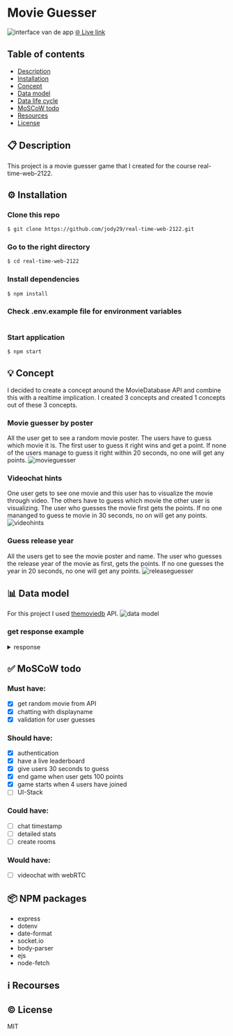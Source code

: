 # Movie Guesser

![interface van de app](https://user-images.githubusercontent.com/66092262/167162281-c84710a0-4490-4fa8-9707-a8bdc0a00040.png)
[🌐 Live link]()

## Table of contents
* [Description]()
* [Installation]()
* [Concept]()
* [Data model]()
* [Data life cycle]()
* [MoSCoW todo]()
* [Resources]()
* [License]()

## 📋 Description
This project is a movie guesser game that I created for the course real-time-web-2122.

## ⚙️ Installation
### Clone this repo
```bash
$ git clone https://github.com/jody29/real-time-web-2122.git
```
### Go to the right directory
```bash
$ cd real-time-web-2122
```
### Install dependencies
```bash
$ npm install
```
### Check .env.example file for environment variables
```bash
```
### Start application
```bash
$ npm start
```

## 💡 Concept
I decided to create a concept around the MovieDatabase API and combine this with a realtime implication. I created 3 concepts and created 1 concepts out of these 3 concepts.

### Movie guesser by poster
All the user get to see a random movie poster. The users have to guess which movie it is. The first user to guess it right wins and get a point. If none of the users manage to guess it right within 20 seconds, no one will get any points.
![movieguesser](https://user-images.githubusercontent.com/66092262/165304327-a0efa1e9-28b8-420e-86ac-29517ad67d9f.png)

### Videochat hints
One user gets to see one movie and this user has to visualize the movie through video. The others have to guess which movie the other user is visualizing. The user who guesses the movie first gets the points. If no one mananged to guess te movie in 30 seconds, no on will get any points.
![videohints](https://user-images.githubusercontent.com/66092262/165304702-0971df2c-3b88-4a2b-9a91-48635f48ebb5.png)

### Guess release year
All the users get to see the movie poster and name. The user who guesses the release year of the movie as first, gets the points. If no one guesses the year in 20 seconds, no one will get any points.
![releaseguesser](https://user-images.githubusercontent.com/66092262/165304968-737c12d7-d6ad-4a9f-b656-1e8a267e3a36.png)

## 📊 Data model
For this project I used [themoviedb](https://developers.themoviedb.org/3/getting-started/introduction) API.
![data model](https://user-images.githubusercontent.com/66092262/167179895-8823d57a-83d5-4eda-9416-9c2a97772560.png)

### get response example
<details>
  <summary>response</summary>
  
```json
  {
  "page": 1,
  "results": [
    {
      "poster_path": "/e1mjopzAS2KNsvpbpahQ1a6SkSn.jpg",
      "adult": false,
      "overview": "From DC Comics comes the Suicide Squad, an antihero team of incarcerated supervillains who act as deniable assets for the United States government, undertaking high-risk black ops missions in exchange for commuted prison sentences.",
      "release_date": "2016-08-03",
      "genre_ids": [
        14,
        28,
        80
      ],
      "id": 297761,
      "original_title": "Suicide Squad",
      "original_language": "en",
      "title": "Suicide Squad",
      "backdrop_path": "/ndlQ2Cuc3cjTL7lTynw6I4boP4S.jpg",
      "popularity": 48.261451,
      "vote_count": 1466,
      "video": false,
      "vote_average": 5.91
    },
    {
      "poster_path": "/lFSSLTlFozwpaGlO31OoUeirBgQ.jpg",
      "adult": false,
      "overview": "The most dangerous former operative of the CIA is drawn out of hiding to uncover hidden truths about his past.",
      "release_date": "2016-07-27",
      "genre_ids": [
        28,
        53
      ],
      "id": 324668,
      "original_title": "Jason Bourne",
      "original_language": "en",
      "title": "Jason Bourne",
      "backdrop_path": "/AoT2YrJUJlg5vKE3iMOLvHlTd3m.jpg",
      "popularity": 30.690177,
      "vote_count": 649,
      "video": false,
      "vote_average": 5.25
    },
    {
      "poster_path": "/hU0E130tsGdsYa4K9lc3Xrn5Wyt.jpg",
      "adult": false,
      "overview": "One year after outwitting the FBI and winning the public’s adulation with their mind-bending spectacles, the Four Horsemen resurface only to find themselves face to face with a new enemy who enlists them to pull off their most dangerous heist yet.",
      "release_date": "2016-06-02",
      "genre_ids": [
        28,
        12,
        35,
        80,
        9648,
        53
      ],
      "id": 291805,
      "original_title": "Now You See Me 2",
      "original_language": "en",
      "title": "Now You See Me 2",
      "backdrop_path": "/zrAO2OOa6s6dQMQ7zsUbDyIBrAP.jpg",
      "popularity": 29.737342,
      "vote_count": 684,
      "video": false,
      "vote_average": 6.64
    },
    {
      "poster_path": "/h28t2JNNGrZx0fIuAw8aHQFhIxR.jpg",
      "adult": false,
      "overview": "A recently cheated on married woman falls for a younger man who has moved in next door, but their torrid affair soon takes a dangerous turn.",
      "release_date": "2015-01-23",
      "genre_ids": [
        53
      ],
      "id": 241251,
      "original_title": "The Boy Next Door",
      "original_language": "en",
      "title": "The Boy Next Door",
      "backdrop_path": "/vj4IhmH4HCMZYYjTMiYBybTWR5o.jpg",
      "popularity": 22.279864,
      "vote_count": 628,
      "video": false,
      "vote_average": 4.13
    },
    {
      "poster_path": "/vOipe2myi26UDwP978hsYOrnUWC.jpg",
      "adult": false,
      "overview": "An orphan boy is raised in the Jungle with the help of a pack of wolves, a bear and a black panther.",
      "release_date": "2016-04-07",
      "genre_ids": [
        12,
        18,
        14
      ],
      "id": 278927,
      "original_title": "The Jungle Book",
      "original_language": "en",
      "title": "The Jungle Book",
      "backdrop_path": "/eIOTsGg9FCVrBc4r2nXaV61JF4F.jpg",
      "popularity": 21.104822,
      "vote_count": 1085,
      "video": false,
      "vote_average": 6.42
    },
    {
      "poster_path": "/tgfRDJs5PFW20Aoh1orEzuxW8cN.jpg",
      "adult": false,
      "overview": "Arthur Bishop thought he had put his murderous past behind him when his most formidable foe kidnaps the love of his life. Now he is forced to travel the globe to complete three impossible assassinations, and do what he does best, make them look like accidents.",
      "release_date": "2016-08-25",
      "genre_ids": [
        80,
        28,
        53
      ],
      "id": 278924,
      "original_title": "Mechanic: Resurrection",
      "original_language": "en",
      "title": "Mechanic: Resurrection",
      "backdrop_path": "/3oRHlbxMLBXHfMqUsx1emwqiuQ3.jpg",
      "popularity": 20.375179,
      "vote_count": 119,
      "video": false,
      "vote_average": 4.59
    },
    {
      "poster_path": "/cGOPbv9wA5gEejkUN892JrveARt.jpg",
      "adult": false,
      "overview": "Fearing the actions of a god-like Super Hero left unchecked, Gotham City’s own formidable, forceful vigilante takes on Metropolis’s most revered, modern-day savior, while the world wrestles with what sort of hero it really needs. And with Batman and Superman at war with one another, a new threat quickly arises, putting mankind in greater danger than it’s ever known before.",
      "release_date": "2016-03-23",
      "genre_ids": [
        28,
        12,
        14
      ],
      "id": 209112,
      "original_title": "Batman v Superman: Dawn of Justice",
      "original_language": "en",
      "title": "Batman v Superman: Dawn of Justice",
      "backdrop_path": "/vsjBeMPZtyB7yNsYY56XYxifaQZ.jpg",
      "popularity": 19.413721,
      "vote_count": 3486,
      "video": false,
      "vote_average": 5.52
    },
    {
      "poster_path": "/kqjL17yufvn9OVLyXYpvtyrFfak.jpg",
      "adult": false,
      "overview": "An apocalyptic story set in the furthest reaches of our planet, in a stark desert landscape where humanity is broken, and most everyone is crazed fighting for the necessities of life. Within this world exist two rebels on the run who just might be able to restore order. There's Max, a man of action and a man of few words, who seeks peace of mind following the loss of his wife and child in the aftermath of the chaos. And Furiosa, a woman of action and a woman who believes her path to survival may be achieved if she can make it across the desert back to her childhood homeland.",
      "release_date": "2015-05-13",
      "genre_ids": [
        28,
        12,
        878,
        53
      ],
      "id": 76341,
      "original_title": "Mad Max: Fury Road",
      "original_language": "en",
      "title": "Mad Max: Fury Road",
      "backdrop_path": "/tbhdm8UJAb4ViCTsulYFL3lxMCd.jpg",
      "popularity": 18.797187,
      "vote_count": 5236,
      "video": false,
      "vote_average": 7.26
    },
    {
      "poster_path": "/5N20rQURev5CNDcMjHVUZhpoCNC.jpg",
      "adult": false,
      "overview": "Following the events of Age of Ultron, the collective governments of the world pass an act designed to regulate all superhuman activity. This polarizes opinion amongst the Avengers, causing two factions to side with Iron Man or Captain America, which causes an epic battle between former allies.",
      "release_date": "2016-04-27",
      "genre_ids": [
        28,
        53,
        878
      ],
      "id": 271110,
      "original_title": "Captain America: Civil War",
      "original_language": "en",
      "title": "Captain America: Civil War",
      "backdrop_path": "/m5O3SZvQ6EgD5XXXLPIP1wLppeW.jpg",
      "popularity": 16.733457,
      "vote_count": 2570,
      "video": false,
      "vote_average": 6.93
    },
    {
      "poster_path": "/jjBgi2r5cRt36xF6iNUEhzscEcb.jpg",
      "adult": false,
      "overview": "Twenty-two years after the events of Jurassic Park, Isla Nublar now features a fully functioning dinosaur theme park, Jurassic World, as originally envisioned by John Hammond.",
      "release_date": "2015-06-09",
      "genre_ids": [
        28,
        12,
        878,
        53
      ],
      "id": 135397,
      "original_title": "Jurassic World",
      "original_language": "en",
      "title": "Jurassic World",
      "backdrop_path": "/dkMD5qlogeRMiEixC4YNPUvax2T.jpg",
      "popularity": 15.930056,
      "vote_count": 4934,
      "video": false,
      "vote_average": 6.59
    },
    {
      "poster_path": "/gj282Pniaa78ZJfbaixyLXnXEDI.jpg",
      "adult": false,
      "overview": "Katniss Everdeen reluctantly becomes the symbol of a mass rebellion against the autocratic Capitol.",
      "release_date": "2014-11-18",
      "genre_ids": [
        878,
        12,
        53
      ],
      "id": 131631,
      "original_title": "The Hunger Games: Mockingjay - Part 1",
      "original_language": "en",
      "title": "The Hunger Games: Mockingjay - Part 1",
      "backdrop_path": "/83nHcz2KcnEpPXY50Ky2VldewJJ.jpg",
      "popularity": 15.774241,
      "vote_count": 3182,
      "video": false,
      "vote_average": 6.69
    },
    {
      "poster_path": "/dCgm7efXDmiABSdWDHBDBx2jwmn.jpg",
      "adult": false,
      "overview": "Deckard Shaw seeks revenge against Dominic Toretto and his family for his comatose brother.",
      "release_date": "2015-04-01",
      "genre_ids": [
        28,
        80,
        53
      ],
      "id": 168259,
      "original_title": "Furious 7",
      "original_language": "en",
      "title": "Furious 7",
      "backdrop_path": "/ypyeMfKydpyuuTMdp36rMlkGDUL.jpg",
      "popularity": 13.659073,
      "vote_count": 2718,
      "video": false,
      "vote_average": 7.39
    },
    {
      "poster_path": "/5JU9ytZJyR3zmClGmVm9q4Geqbd.jpg",
      "adult": false,
      "overview": "The year is 2029. John Connor, leader of the resistance continues the war against the machines. At the Los Angeles offensive, John's fears of the unknown future begin to emerge when TECOM spies reveal a new plot by SkyNet that will attack him from both fronts; past and future, and will ultimately change warfare forever.",
      "release_date": "2015-06-23",
      "genre_ids": [
        878,
        28,
        53,
        12
      ],
      "id": 87101,
      "original_title": "Terminator Genisys",
      "original_language": "en",
      "title": "Terminator Genisys",
      "backdrop_path": "/bIlYH4l2AyYvEysmS2AOfjO7Dn8.jpg",
      "popularity": 13.438976,
      "vote_count": 2334,
      "video": false,
      "vote_average": 5.91
    },
    {
      "poster_path": "/q0R4crx2SehcEEQEkYObktdeFy.jpg",
      "adult": false,
      "overview": "Minions Stuart, Kevin and Bob are recruited by Scarlet Overkill, a super-villain who, alongside her inventor husband Herb, hatches a plot to take over the world.",
      "release_date": "2015-06-17",
      "genre_ids": [
        10751,
        16,
        12,
        35
      ],
      "id": 211672,
      "original_title": "Minions",
      "original_language": "en",
      "title": "Minions",
      "backdrop_path": "/uX7LXnsC7bZJZjn048UCOwkPXWJ.jpg",
      "popularity": 13.001193,
      "vote_count": 2699,
      "video": false,
      "vote_average": 6.55
    },
    {
      "poster_path": "/nBNZadXqJSdt05SHLqgT0HuC5Gm.jpg",
      "adult": false,
      "overview": "Interstellar chronicles the adventures of a group of explorers who make use of a newly discovered wormhole to surpass the limitations on human space travel and conquer the vast distances involved in an interstellar voyage.",
      "release_date": "2014-11-05",
      "genre_ids": [
        12,
        18,
        878
      ],
      "id": 157336,
      "original_title": "Interstellar",
      "original_language": "en",
      "title": "Interstellar",
      "backdrop_path": "/xu9zaAevzQ5nnrsXN6JcahLnG4i.jpg",
      "popularity": 12.481061,
      "vote_count": 5600,
      "video": false,
      "vote_average": 8.12
    },
    {
      "poster_path": "/1ZQVHkvOegv5wVzxD2fphcxl1Ba.jpg",
      "adult": false,
      "overview": "Set after the events of Continental Drift, Scrat's epic pursuit of his elusive acorn catapults him outside of Earth, where he accidentally sets off a series of cosmic events that transform and threaten the planet. To save themselves from peril, Manny, Sid, Diego, and the rest of the herd leave their home and embark on a quest full of thrills and spills, highs and lows, laughter and adventure while traveling to exotic new lands and encountering a host of colorful new characters.",
      "release_date": "2016-06-23",
      "genre_ids": [
        12,
        16,
        35,
        10751,
        878
      ],
      "id": 278154,
      "original_title": "Ice Age: Collision Course",
      "original_language": "en",
      "title": "Ice Age: Collision Course",
      "backdrop_path": "/o29BFNqgXOUT1yHNYusnITsH7P9.jpg",
      "popularity": 12.150474,
      "vote_count": 242,
      "video": false,
      "vote_average": 5.15
    },
    {
      "poster_path": "/inVq3FRqcYIRl2la8iZikYYxFNR.jpg",
      "adult": false,
      "overview": "Based upon Marvel Comics’ most unconventional anti-hero, DEADPOOL tells the origin story of former Special Forces operative turned mercenary Wade Wilson, who after being subjected to a rogue experiment that leaves him with accelerated healing powers, adopts the alter ego Deadpool. Armed with his new abilities and a dark, twisted sense of humor, Deadpool hunts down the man who nearly destroyed his life.",
      "release_date": "2016-02-09",
      "genre_ids": [
        28,
        12,
        35,
        10749
      ],
      "id": 293660,
      "original_title": "Deadpool",
      "original_language": "en",
      "title": "Deadpool",
      "backdrop_path": "/nbIrDhOtUpdD9HKDBRy02a8VhpV.jpg",
      "popularity": 12.083976,
      "vote_count": 4834,
      "video": false,
      "vote_average": 7.16
    },
    {
      "poster_path": "/vNCeqxbKyDHL9LUza03V2Im16wB.jpg",
      "adult": false,
      "overview": "A private eye investigates the apparent suicide of a fading porn star in 1970s Los Angeles and uncovers a conspiracy.",
      "release_date": "2016-05-15",
      "genre_ids": [
        28,
        35,
        80,
        9648,
        53
      ],
      "id": 290250,
      "original_title": "The Nice Guys",
      "original_language": "en",
      "title": "The Nice Guys",
      "backdrop_path": "/8GwMVfq8Hsq1EFbw2MYJgSCAckb.jpg",
      "popularity": 11.374819,
      "vote_count": 537,
      "video": false,
      "vote_average": 6.84
    },
    {
      "poster_path": "/bWUeJHbKIyT306WtJFRHoSzX9nk.jpg",
      "adult": false,
      "overview": "A sorority moves in next door to the home of Mac and Kelly Radner who have a young child. The Radner's enlist their former nemeses from the fraternity to help battle the raucous sisters.",
      "release_date": "2016-05-05",
      "genre_ids": [
        35
      ],
      "id": 325133,
      "original_title": "Neighbors 2: Sorority Rising",
      "original_language": "en",
      "title": "Neighbors 2: Sorority Rising",
      "backdrop_path": "/8HuO1RMDI3prfWDkF7t1y8EhLVO.jpg",
      "popularity": 11.178222,
      "vote_count": 414,
      "video": false,
      "vote_average": 5.36
    },
    {
      "poster_path": "/lIv1QinFqz4dlp5U4lQ6HaiskOZ.jpg",
      "adult": false,
      "overview": "Under the direction of a ruthless instructor, a talented young drummer begins to pursue perfection at any cost, even his humanity.",
      "release_date": "2014-10-10",
      "genre_ids": [
        18,
        10402
      ],
      "id": 244786,
      "original_title": "Whiplash",
      "original_language": "en",
      "title": "Whiplash",
      "backdrop_path": "/6bbZ6XyvgfjhQwbplnUh1LSj1ky.jpg",
      "popularity": 10.776056,
      "vote_count": 2059,
      "video": false,
      "vote_average": 8.29
    }
  ],
  "total_results": 19629,
  "total_pages": 982
}
```
</details>


## ✅ MoSCoW todo
### Must have:
- [x] get random movie from API
- [x] chatting with displayname
- [x] validation for user guesses

### Should have:
- [x] authentication
- [x] have a live leaderboard
- [x] give users 30 seconds to guess
- [x] end game when user gets 100 points 
- [x] game starts when 4 users have joined
- [ ] UI-Stack

### Could have:
- [ ] chat timestamp
- [ ] detailed stats
- [ ] create rooms

### Would have:
- [ ] videochat with webRTC


## 📦 NPM packages
* express
* dotenv
* date-format
* socket.io
* body-parser
* ejs
* node-fetch

## ℹ️ Recourses


## ©️ License
MIT


<!-- Here are some hints for your project! -->

<!-- Start out with a title and a description -->

<!-- Add a nice image here at the end of the week, showing off your shiny frontend 📸 -->

<!-- Add a link to your live demo in Github Pages 🌐-->

<!-- replace the code in the /docs folder with your own, so you can showcase your work with GitHub Pages 🌍 -->

<!-- Maybe a table of contents here? 📚 -->

<!-- ☝️ replace this description with a description of your own work -->

<!-- How about a section that describes how to install this project? 🤓 -->

<!-- ...but how does one use this project? What are its features 🤔 -->

<!-- What external data source is featured in your project and what are its properties 🌠 -->

<!-- This would be a good place for your data life cycle ♻️-->

<!-- Maybe a checklist of done stuff and stuff still on your wishlist? ✅ -->

<!-- We all stand on the shoulders of giants, please link all the sources you used in to create this project. -->

<!-- How about a license here? When in doubt use GNU GPL v3. 📜  -->

